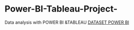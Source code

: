 # Power-BI-Tableau-Project-
Data analysis with POWER BI &amp;TABLEAU 
<a href=https://github.com/protim-design/Power-BI-Tableau-Project-/blob/main/Screenshot%202025-03-09%20092452.png> DATASET POWER BI </a>
<a href=https://github.com/protim-design/Power-BI-Tableau-Project-/blob/main/Screenshot%202025-03-12%20084052.png>
<a href=https://github.com/protim-design/Power-BI-Tableau-Project-/blob/main/Screenshot%202025-03-12%20084231.png> 
<a href=https://github.com/protim-design/Power-BI-Tableau-Project-/blob/main/Screenshot%202025-03-12%20084918.png>

